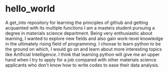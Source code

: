 # hello_world
A get_into repository for learning the principles of github and getting acquainted with its multiple functions
I am a masters student pursuing a degree in materials science department. 
Being very enthusiastic about learning, I wanted to explore new fields and also gain work-level knowledge in the ultimately rising field of programming.
I choose to learn python to be the ground on which, I would go on and learn about more interesting topics like Artificial Intelligence.
I think that learning python will give me an upper hand when I try to apply for a job compared with other materials science applicants who don't know how to write codes to ease their data analysis.
